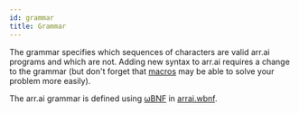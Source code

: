 ```yaml
---
id: grammar
title: Grammar
---
```


The grammar specifies which sequences of characters are valid arr.ai programs and which are not. Adding new syntax to arr.ai requires a change to the grammar (but don't forget that [macros](../lang/macros.md) may be able to solve your problem more easily).

The arr.ai grammar is defined using [ωBNF](https://github.com/arr-ai/wbnf) in [arrai.wbnf](https://github.com/arr-ai/arrai/blob/master/syntax/arrai.wbnf).
